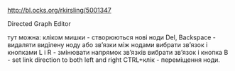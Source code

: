 ﻿http://bl.ocks.org/rkirsling/5001347

Directed Graph Editor

тут можна:
 кліком мишки - створюються нові ноди
 Del, Backspace - видаляти виділену ноду або зв’язки між нодами
 вибрати зв’язок і кнопками L і R  - змінювати напрямок зв’язків
 вибрати зв’язок і кнопка B - set link direction to both left and right
 CTRL+клік - переміщення ноди.